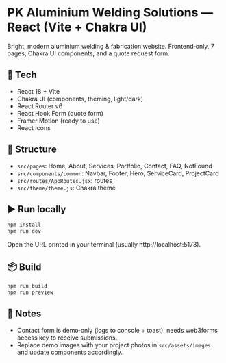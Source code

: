 # PK Aluminium Welding Solutions — React (Vite + Chakra UI)

Bright, modern aluminium welding & fabrication website. Frontend‑only, 7 pages, Chakra UI components, and a quote request form.

## 🚀 Tech
- React 18 + Vite
- Chakra UI (components, theming, light/dark)
- React Router v6
- React Hook Form (quote form)
- Framer Motion (ready to use)
- React Icons

## 📁 Structure
- `src/pages`: Home, About, Services, Portfolio, Contact, FAQ, NotFound
- `src/components/common`: Navbar, Footer, Hero, ServiceCard, ProjectCard
- `src/routes/AppRoutes.jsx`: routes
- `src/theme/theme.js`: Chakra theme

## ▶️ Run locally
```bash
npm install
npm run dev
```

Open the URL printed in your terminal (usually http://localhost:5173).

## 📦 Build
```bash
npm run build
npm run preview
```

## 📝 Notes
- Contact form is demo‑only (logs to console + toast). needs web3forms access key to receive submissions.
- Replace demo images with your project photos in `src/assets/images` and update components accordingly.
